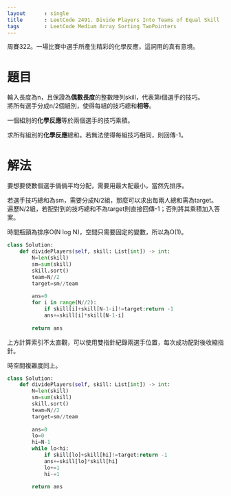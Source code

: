 ```yaml
--- 
layout      : single
title       : LeetCode 2491. Divide Players Into Teams of Equal Skill
tags        : LeetCode Medium Array Sorting TwoPointers
---
```

周賽322。一場比賽中選手所產生精彩的化學反應，這詞用的真有意境。  

# 題目
輸入長度為n，且保證為**偶數長度**的整數陣列skill，代表第i個選手的技巧。  
將所有選手分成n/2個組別，使得每組的技巧總和**相等**。  

一個組別的**化學反應**等於兩個選手的技巧乘積。  

求所有組別的**化學反應**總和。若無法使得每組技巧相同，則回傳-1。  

# 解法
要想要使數個選手倆倆平均分配，需要用最大配最小，當然先排序。  

若選手技巧總和為sm，需要分成N/2組，那麼可以求出每兩人總和需為target。  
遍歷N/2組，若配對到的技巧總和不為target則直接回傳-1；否則將其乘積加入答案。  

時間瓶頸為排序O(N log N)，空間只需要固定的變數，所以為O(1)。  

```python
class Solution:
    def dividePlayers(self, skill: List[int]) -> int:
        N=len(skill)
        sm=sum(skill)
        skill.sort()
        team=N//2
        target=sm//team
        
        ans=0
        for i in range(N//2):
            if skill[i]+skill[N-1-i]!=target:return -1
            ans+=skill[i]*skill[N-1-i]
        
        return ans
```

上方計算索引不太直觀，可以使用雙指針紀錄兩選手位置，每次成功配對後收縮指針。  

時空間複雜度同上。  

```python
class Solution:
    def dividePlayers(self, skill: List[int]) -> int:
        N=len(skill)
        sm=sum(skill)
        skill.sort()
        team=N//2
        target=sm//team
        
        ans=0
        lo=0
        hi=N-1
        while lo<hi:
            if skill[lo]+skill[hi]!=target:return -1
            ans+=skill[lo]*skill[hi]
            lo+=1
            hi-=1
            
        return ans
```